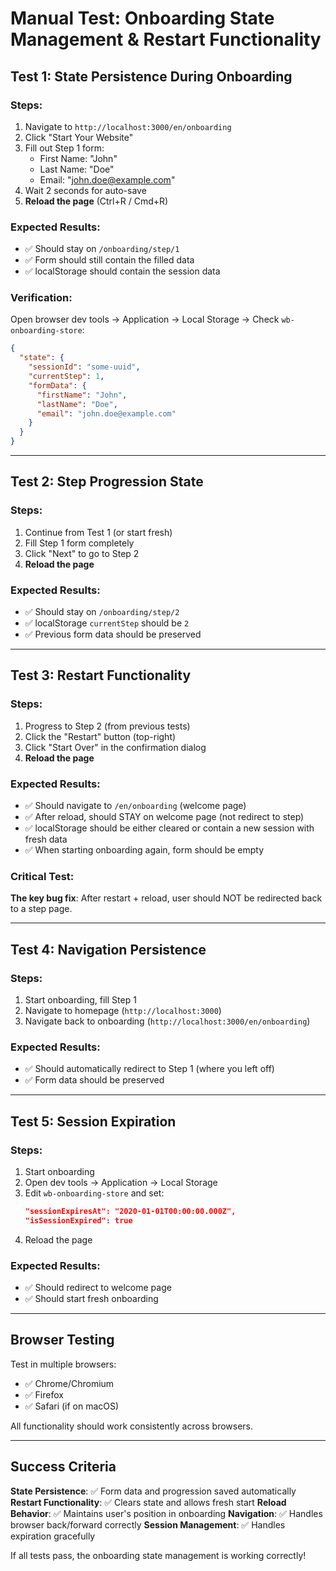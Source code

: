 # Manual Test: Onboarding State Management & Restart Functionality

## Test 1: State Persistence During Onboarding

### Steps:
1. Navigate to `http://localhost:3000/en/onboarding`
2. Click "Start Your Website"
3. Fill out Step 1 form:
   - First Name: "John"
   - Last Name: "Doe"
   - Email: "john.doe@example.com"
4. Wait 2 seconds for auto-save
5. **Reload the page** (Ctrl+R / Cmd+R)

### Expected Results:
- ✅ Should stay on `/onboarding/step/1`
- ✅ Form should still contain the filled data
- ✅ localStorage should contain the session data

### Verification:
Open browser dev tools → Application → Local Storage → Check `wb-onboarding-store`:
```json
{
  "state": {
    "sessionId": "some-uuid",
    "currentStep": 1,
    "formData": {
      "firstName": "John",
      "lastName": "Doe",
      "email": "john.doe@example.com"
    }
  }
}
```

---

## Test 2: Step Progression State

### Steps:
1. Continue from Test 1 (or start fresh)
2. Fill Step 1 form completely
3. Click "Next" to go to Step 2
4. **Reload the page**

### Expected Results:
- ✅ Should stay on `/onboarding/step/2`
- ✅ localStorage `currentStep` should be `2`
- ✅ Previous form data should be preserved

---

## Test 3: Restart Functionality

### Steps:
1. Progress to Step 2 (from previous tests)
2. Click the "Restart" button (top-right)
3. Click "Start Over" in the confirmation dialog
4. **Reload the page**

### Expected Results:
- ✅ Should navigate to `/en/onboarding` (welcome page)
- ✅ After reload, should STAY on welcome page (not redirect to step)
- ✅ localStorage should be either cleared or contain a new session with fresh data
- ✅ When starting onboarding again, form should be empty

### Critical Test:
**The key bug fix**: After restart + reload, user should NOT be redirected back to a step page.

---

## Test 4: Navigation Persistence

### Steps:
1. Start onboarding, fill Step 1
2. Navigate to homepage (`http://localhost:3000`)
3. Navigate back to onboarding (`http://localhost:3000/en/onboarding`)

### Expected Results:
- ✅ Should automatically redirect to Step 1 (where you left off)
- ✅ Form data should be preserved

---

## Test 5: Session Expiration

### Steps:
1. Start onboarding
2. Open dev tools → Application → Local Storage
3. Edit `wb-onboarding-store` and set:
   ```json
   "sessionExpiresAt": "2020-01-01T00:00:00.000Z",
   "isSessionExpired": true
   ```
4. Reload the page

### Expected Results:
- ✅ Should redirect to welcome page
- ✅ Should start fresh onboarding

---

## Browser Testing

Test in multiple browsers:
- ✅ Chrome/Chromium
- ✅ Firefox
- ✅ Safari (if on macOS)

All functionality should work consistently across browsers.

---

## Success Criteria

**State Persistence**: ✅ Form data and progression saved automatically
**Restart Functionality**: ✅ Clears state and allows fresh start
**Reload Behavior**: ✅ Maintains user's position in onboarding
**Navigation**: ✅ Handles browser back/forward correctly
**Session Management**: ✅ Handles expiration gracefully

If all tests pass, the onboarding state management is working correctly!
